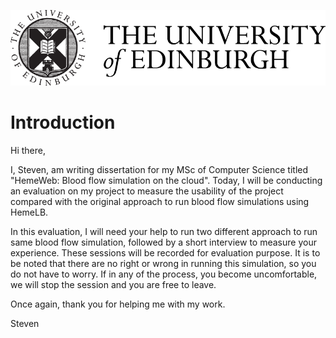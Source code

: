 ![University of Edinburgh logo](../resources/images/edinburgh-logo.png "University of Edinburgh logo")

# Introduction

Hi there,

I, Steven, am writing dissertation for my MSc of Computer Science titled "HemeWeb: Blood flow simulation on the cloud". Today, I will be conducting an evaluation on my project to measure the usability of the project compared with the original approach to run blood flow simulations using HemeLB.

In this evaluation, I will need your help to run two different approach to run same blood flow simulation, followed by a short interview to measure your experience. These sessions will be recorded for evaluation purpose. It is to be noted that there are no right or wrong in running this simulation, so you do not have to worry. If in any of the process, you become uncomfortable, we will stop the session and you are free to leave.

Once again, thank you for helping me with my work.


Steven
